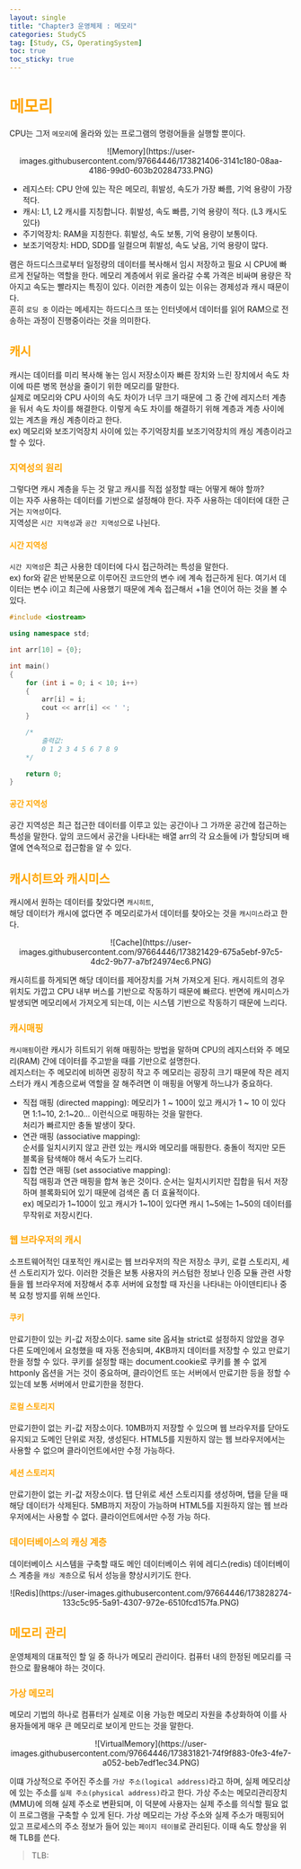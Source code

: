 ```yaml
---
layout: single
title: "Chapter3 운영체제 : 메모리"
categories: StudyCS
tag: [Study, CS, OperatingSystem]
toc: true
toc_sticky: true
---
```


# <span style="color:orange"> 메모리 </span>
CPU는 그저 `메모리`에 올라와 있는 프로그램의 명령어들을 실행할 뿐이다.  

<p align= "center"> 
![Memory](https://user-images.githubusercontent.com/97664446/173821406-3141c180-08aa-4186-99d0-603b20284733.PNG)
</p>

- 레지스터: CPU 안에 있는 작은 메모리, 휘발성, 속도가 가장 빠름, 기억 용량이 가장 적다.
- 캐시: L1, L2 캐시를 지칭합니다. 휘발성, 속도 빠름, 기억 용량이 적다. (L3 캐시도 있다)
- 주기억장치: RAM을 지칭한다. 휘발성, 속도 보통, 기억 용량이 보통이다.
- 보조기억장치: HDD, SDD를 일컬으며 휘발성, 속도 낮음, 기억 용량이 많다.

램은 하드디스크로부터 일정량의 데이터를 복사해서 임시 저장하고 필요 시 CPU에 빠르게 전달하는 역할을 한다. 메모리 계층에서 위로 올라갈 수록 가격은 비싸며 용량은 작아지고 속도는 빨라지는 특징이 있다. 이러한 계층이 있는 이유는 경제성과 캐시 때문이다.  
흔히 `로딩 중` 이라는 메세지는 하드디스크 또는 인터넷에서 데이터를 읽어 RAM으로 전송하는 과정이 진행중이라는 것을 의미한다.

## <span style="color:orange"> 캐시 </span>

캐시는 데이터를 미리 복사해 놓는 임시 저장소이자 빠른 장치와 느린 장치에서 속도 차이에 따른 병목 현상을 줄이기 위한 메모리를 말한다.  
실제로 메모리와 CPU 사이의 속도 차이가 너무 크기 때문에 그 중 간에 레지스터 계층을 둬서 속도 차이를 해결한다. 이렇게 속도 차이를 해결하기 위해 계층과 계층 사이에 있는 계츠을 캐싱 계층이라고 한다.  
ex) 메모리와 보조기억장치 사이에 있는 주기억장치를 보조기억장치의 캐싱 계층이라고 할 수 있다.  
  
### <span style="color:orange"> 지역성의 원리 </span>

그렇다면 캐시 계층을 두는 것 말고 캐시를 직접 설정할 때는 어떻게 해야 할까?  
이는 자주 사용하는 데이터를 기반으로 설정해야 한다. 자주 사용하는 데이터에 대한 근거는 `지역성`이다.  
지역성은 `시간 지역성`과 `공간 지역성`으로 나뉜다.

#### <span style="color:orange"> 시간 지역성 </span>
`시간 지역성`은 최근 사용한 데이터에 다시 접근하려는 특성을 말한다.  
ex) for와 같은 반복문으로 이루어진 코드안의 변수 i에 계속 접근하게 된다. 여기서 데이터는 변수 i이고 최근에 사용했기 때문에 계속 접근해서 +1을 연이어 하는 것을 볼 수 있다.

```c++
#include <iostream>

using namespace std;

int arr[10] = {0};

int main()
{
	for (int i = 0; i < 10; i++)
	{
		arr[i] = i;
		cout << arr[i] << ' ';
	}

	/*
		출력값:
		0 1 2 3 4 5 6 7 8 9
	*/

	return 0;
}
```

#### <span style="color:orange"> 공간 지역성 </span>
공간 지역성은 최근 접근한 데이터를 이루고 있는 공간이나 그 가까운 공간에 접근하는 특성을 말한다. 앞의 코드에서 공간을 나타내는 배열 arr의 각 요소들에 i가 할당되며 배열에 연속적으로 접근함을 알 수 있다.  

## <span style="color:orange"> 캐시히트와 캐시미스 </span>
캐시에서 원하는 데이터를 찾았다면 `캐시히트`,  
해당 데이터가 캐시에 없다면 주 메모리로가서 데이터를 찾아오는 것을 `캐시미스`라고 한다.  

<p align= "center"> 
![Cache](https://user-images.githubusercontent.com/97664446/173821429-675a5ebf-97c5-4dc2-9b77-a7bf24974ec6.PNG)
</p>

캐시히트를 하게되면 해당 데이터를 제어장치를 거쳐 가져오게 된다. 캐시히트의 경우 위치도 가깝고 CPU 내부 버스를 기반으로 작동하기 때문에 빠르다. 반면에 캐시미스가 발생되면 메모리에서 가져오게 되는데, 이는 시스템 기반으로 작동하기 때문에 느리다.

### <span style="color:orange"> 캐시매핑 </span>
`캐시매핑`이란 캐시가 히트되기 위해 매핑하는 방법을 말하며 CPU의 레지스터와 주 메모리(RAM) 간에 데이터를 주고받을 때를 기반으로 설명한다.  
레지스터는 주 메모리에 비하면 굉장히 작고 주 메모리는 굉장히 크기 때문에 작은 레지스터가 캐시 계층으로써 역할을 잘 해주려면 이 매핑을 어떻게 하느냐가 중요하다.  


- 직접 매핑 (directed mapping):
메모리가 1 ~ 100이 있고 캐시가 1 ~ 10 이 있다면 1:1~10, 2:1~20... 이런식으로 매핑하는 것을 말한다.  
처리가 빠르지만 충돌 발생이 잦다.
- 연관 매핑 (associative mapping):  
순서를 일치시키지 않고 관련 있는 캐시와 메모리를 매핑한다. 충돌이 적지만 모든 블록을 탐색해야 해서 속도가 느리다.  
- 집합 연관 매핑 (set associative mapping):  
직접 매핑과 연관 매핑을 합쳐 놓은 것이다. 순서는 일치시키지만 집합을 둬서 저장하며 블록화되어 있기 때문에 검색은 좀 더 효율적이다.  
ex) 메모리가 1~100이 있고 캐시가 1~10이 있다면 캐시 1~5에는 1~50의 데이터를 무작위로 저장시킨다.

### <span style="color:orange"> 웹 브라우저의 캐시 </span>
소프트웨어적인 대포적인 캐시로는 웹 브라우저의 작은 저장소 쿠키, 로컬 스토리지, 세션 스토리지가 있다. 이러한 것들은 보통 사용자의 커스텀한 정보나 인증 모듈 관련 사항들을 웹 브라우저에 저장해서 추후 서버에 요청할 때 자신을 나타내는 아이덴티티나 중복 요청 방지를 위해 쓰인다.

#### <span style="color:orange"> 쿠키 </span>
만료기한이 있는 키-값 저장소이다. same site 옵셔늘 strict로 설정하지 않았을 경우 다른 도메인에서 요청했을 때 자동 전송되며, 4KB까지 데이터를 저장할 수 있고 만료기한을 정할 수 있다. 쿠키를 설정할 때는 document.cookie로 쿠키를 볼 수 없게 httponly 옵션을 거는 것이 중요하며, 클라이언트 또는 서버에서 만료기한 등을 정할 수 있는데 보통 서버에서 만료기한을 정한다.

#### <span style="color:orange"> 로컬 스토리지 </span>
만료기한이 없는 키-값 저장소이다. 10MB까지 저장할 수 있으며 웹 브라우저를 닫아도 유지되고 도메인 단위로 저장, 생성된다. HTML5를 지원하지 않는 웹 브라우저에서는 사용할 수 없으며 클라이언트에서만 수정 가능하다.

#### <span style="color:orange"> 세션 스토리지 </span>
만료기한이 없는 키-값 저장소이다. 탭 단위로 세션 스토리지를 생성하며, 탭을 닫을 때 해당 데이터가 삭제된다. 5MB까지 저장이 가능하며 HTML5를 지원하지 않는 웹 브라우저에서는 사용할 수 없다. 클라이언트에서만 수정 가능 하다.

### <span style="color:orange"> 데이터베이스의 캐싱 계층 </span>
데이터베이스 시스템을 구축할 때도 메인 데이터베이스 위에 레디스(redis) 데이터베이스 계층을 `캐싱 계층`으로 둬서 성능을 향상시키기도 한다.

<p align= "center"> 
![Redis](https://user-images.githubusercontent.com/97664446/173828274-133c5c95-5a91-4307-972e-6510fcd157fa.PNG)
</p>

## <span style="color:orange"> 메모리 관리 </span>
운영체제의 대표적인 할 일 중 하나가 메모리 관리이다. 컴퓨터 내의 한정된 메모리를 극한으로 활용해야 하는 것이다.

### <span style="color:orange"> 가상 메모리 </span>
메모리 기법의 하나로 컴퓨터가 실제로 이용 가능한 메모리 자원을 추상화하여 이를 사용자들에게 매우 큰 메모리로 보이게 만드는 것을 말한다.

<p align= "center"> 
![VirtualMemory](https://user-images.githubusercontent.com/97664446/173831821-74f9f883-0fe3-4fe7-a052-beb7edf1ec34.PNG)
</p>

이떄 가상적으로 주어진 주소를 `가상 주소(logical address)`라고 하며, 실제 메모리상에 있는 주소를 `실제 주소(physical address)`라고 한다. 가상 주소는 메모리관리장치(MMU)에 의해 실제 주소로 변환되며, 이 덕분에 사용자는 실제 주소를 의식할 필요 없이 프로그램을 구축할 수 있게 된다. 
가상 메모리는 가상 주소와 실제 주소가 매핑되어 있고 프로세스의 주소 정보가 들어 있는 `페이지 테이블`로 관리된다. 이때 속도 향상을 위해 TLB를 쓴다.  

> TLB: 